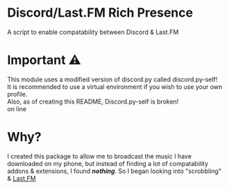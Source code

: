 # Discord/Last.FM Rich Presence
A script to enable compatability between Discord & Last.FM 
# Important ⚠️
This module uses a modified version of discord.py called discord.py-self!  
It is recommended to use a virtual environment if you wish to use your own profile.  
Also, as of creating this README, Discord.py-self is broken!  
on line 
# Why?
I created this package to allow me to broadcast the music I have downloaded on my phone, but instead of finding a lot of compatability addons & extensions, I found ***nothing***. So I began looking into "scrobbling" & [Last.FM](https://last.fm)